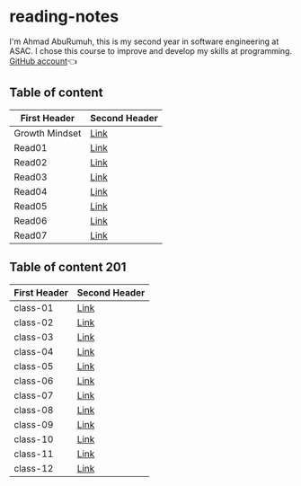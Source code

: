 # reading-notes

I'm Ahmad AbuRumuh, this is my second year in software engineering at ASAC. I chose this course to improve and develop my skills at programming. [GitHub account](https://github.com/Ahmad-AbuRumuh)👈

## Table of content

**First Header** | **Second Header**
------------ | -------------
Growth Mindset | [Link](https://ahmad-aburumuh.github.io/reading-notes/GrowthMindset)
Read01 | [Link](https://ahmad-aburumuh.github.io/reading-notes/Read01)
Read02 | [Link](https://ahmad-aburumuh.github.io/reading-notes/Read02)
Read03 | [Link](https://ahmad-aburumuh.github.io/reading-notes/Read03)
Read04 | [Link](https://ahmad-aburumuh.github.io/reading-notes/Read04)
Read05 | [Link](https://ahmad-aburumuh.github.io/reading-notes/Read05)
Read06 | [Link](https://ahmad-aburumuh.github.io/reading-notes/Read06)
Read07 | [Link](https://ahmad-aburumuh.github.io/reading-notes/Read07)

## Table of content 201

**First Header** | **Second Header**
------------ | -------------
class-01 | [Link](https://ahmad-aburumuh.github.io/reading-notes/class-01)
class-02 | [Link](https://ahmad-aburumuh.github.io/reading-notes/class-02)
class-03 | [Link](https://ahmad-aburumuh.github.io/reading-notes/class-03)
class-04 | [Link](https://ahmad-aburumuh.github.io/reading-notes/class-04)
class-05 | [Link](https://ahmad-aburumuh.github.io/reading-notes/class-05)
class-06 | [Link](https://ahmad-aburumuh.github.io/reading-notes/class-06)
class-07 | [Link](https://ahmad-aburumuh.github.io/reading-notes/class-07)
class-08 | [Link](https://ahmad-aburumuh.github.io/reading-notes/class-08)
class-09 | [Link](https://ahmad-aburumuh.github.io/reading-notes/class-09)
class-10 | [Link](https://ahmad-aburumuh.github.io/reading-notes/class-10)
class-11 | [Link](https://ahmad-aburumuh.github.io/reading-notes/class-11)
class-12 | [Link](https://ahmad-aburumuh.github.io/reading-notes/class-12)
